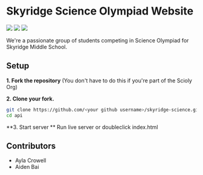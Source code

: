 # Skyridge Science Olympiad Website
![](https://badgen.net/github/status/skyridge-science/skyridge-science.github.io/master/ci) ![](https://badgen.net/github/commits/skyridge-science/skyridge-science.github.io) ![](https://badgen.net/github/stars/skyridge-science/skyridge-science.github.io)

We're a passionate group of students competing in Science Olympiad for Skyridge Middle School.

## Setup
**1. Fork the repository** (You don't have to do this if you're part of the Scioly Org)

**2. Clone your fork.**
```bash
git clone https://github.com/<your github username>/skyridge-science.github.io
cd api
```

**3. Start server **
Run live server or doubleclick index.html

## Contributors
* Ayla Crowell
* Aiden Bai